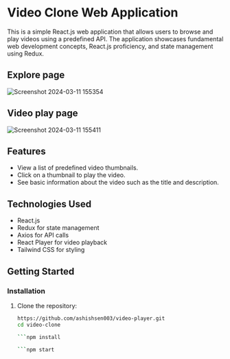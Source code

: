 # Video Clone Web Application

This is a simple React.js web application that allows users to browse and play videos using a predefined API. The application showcases fundamental web development concepts, React.js proficiency, and state management using Redux.

## Explore page
![Screenshot 2024-03-11 155354](https://github.com/ashishsen003/video-player/assets/112822104/610ccc32-85bf-4e93-bac9-431e158aba68)

## Video play page
![Screenshot 2024-03-11 155411](https://github.com/ashishsen003/video-player/assets/112822104/d59ef67b-0d42-4192-b7a2-4d7985cd7d27)


## Features

- View a list of predefined video thumbnails.
- Click on a thumbnail to play the video.
- See basic information about the video such as the title and description.

## Technologies Used

- React.js
- Redux for state management
- Axios for API calls
- React Player for video playback
- Tailwind CSS for styling

## Getting Started

### Installation

1. Clone the repository:

   ```bash
   https://github.com/ashishsen003/video-player.git
   cd video-clone

   ```npm install

   ```npm start

